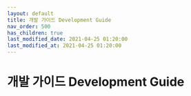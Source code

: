 ```yaml
---
layout: default
title: 개발 가이드 Development Guide
nav_order: 500
has_children: true
last_modified_date: 2021-04-25 01:20:00
last_modified_at: 2021-04-25 01:20:00
---
```


# 개발 가이드 Development Guide